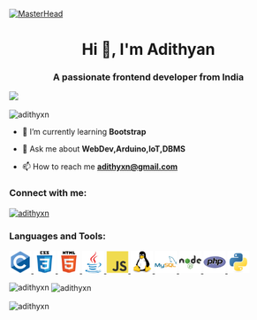[![MasterHead]("E:\Aadi\DC\prog1.gif")](https://adithyxn.io)
<h1 align="center">Hi 👋, I'm Adithyan</h1>
<h3 align="center">A passionate frontend developer from India</h3>
<img src="E:\Aadi\DC\prog2.gif">

<p align="left"> <img src="https://komarev.com/ghpvc/?username=adithyxn&label=Profile%20views&color=0e75b6&style=flat" alt="adithyxn" /> </p>

- 🌱 I’m currently learning **Bootstrap**

- 💬 Ask me about **WebDev,Arduino,IoT,DBMS**

- 📫 How to reach me **adithyxn@gmail.com**

<h3 align="left">Connect with me:</h3>
<p align="left">
<a href="https://linkedin.com/in/adithyxn" target="blank"><img align="center" src="https://raw.githubusercontent.com/rahuldkjain/github-profile-readme-generator/master/src/images/icons/Social/linked-in-alt.svg" alt="adithyxn" height="30" width="40" /></a>
</p>

<h3 align="left">Languages and Tools:</h3>
<p align="left"> <a href="https://www.cprogramming.com/" target="_blank" rel="noreferrer"> <img src="https://raw.githubusercontent.com/devicons/devicon/master/icons/c/c-original.svg" alt="c" width="40" height="40"/> </a> <a href="https://www.w3schools.com/css/" target="_blank" rel="noreferrer"> <img src="https://raw.githubusercontent.com/devicons/devicon/master/icons/css3/css3-original-wordmark.svg" alt="css3" width="40" height="40"/> </a> <a href="https://www.w3.org/html/" target="_blank" rel="noreferrer"> <img src="https://raw.githubusercontent.com/devicons/devicon/master/icons/html5/html5-original-wordmark.svg" alt="html5" width="40" height="40"/> </a> <a href="https://www.java.com" target="_blank" rel="noreferrer"> <img src="https://raw.githubusercontent.com/devicons/devicon/master/icons/java/java-original.svg" alt="java" width="40" height="40"/> </a> <a href="https://developer.mozilla.org/en-US/docs/Web/JavaScript" target="_blank" rel="noreferrer"> <img src="https://raw.githubusercontent.com/devicons/devicon/master/icons/javascript/javascript-original.svg" alt="javascript" width="40" height="40"/> </a> <a href="https://www.linux.org/" target="_blank" rel="noreferrer"> <img src="https://raw.githubusercontent.com/devicons/devicon/master/icons/linux/linux-original.svg" alt="linux" width="40" height="40"/> </a> <a href="https://www.mysql.com/" target="_blank" rel="noreferrer"> <img src="https://raw.githubusercontent.com/devicons/devicon/master/icons/mysql/mysql-original-wordmark.svg" alt="mysql" width="40" height="40"/> </a> <a href="https://nodejs.org" target="_blank" rel="noreferrer"> <img src="https://raw.githubusercontent.com/devicons/devicon/master/icons/nodejs/nodejs-original-wordmark.svg" alt="nodejs" width="40" height="40"/> </a> <a href="https://www.php.net" target="_blank" rel="noreferrer"> <img src="https://raw.githubusercontent.com/devicons/devicon/master/icons/php/php-original.svg" alt="php" width="40" height="40"/> </a> <a href="https://www.python.org" target="_blank" rel="noreferrer"> <img src="https://raw.githubusercontent.com/devicons/devicon/master/icons/python/python-original.svg" alt="python" width="40" height="40"/> </a> </p>

<p><img align="left" src="https://github-readme-stats.vercel.app/api/top-langs?username=adithyxn&show_icons=true&locale=en&layout=compact" alt="adithyxn" /></p>

<p>&nbsp;<img align="center" src="https://github-readme-stats.vercel.app/api?username=adithyxn&show_icons=true&locale=en" alt="adithyxn" /></p>

<p><img align="center" src="https://github-readme-streak-stats.herokuapp.com/?user=adithyxn&" alt="adithyxn" /></p>
